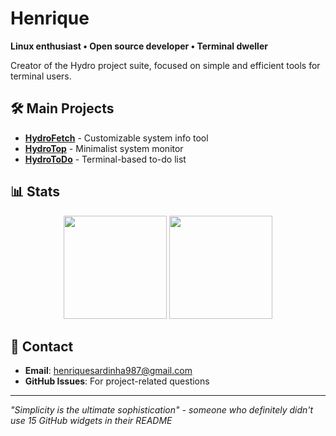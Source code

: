 # Henrique

**Linux enthusiast • Open source developer • Terminal dweller**

Creator of the Hydro project suite, focused on simple and efficient tools for terminal users.

## 🛠️ Main Projects

- **[HydroFetch](https://github.com/Henriquehnnm/HydroFetch)** - Customizable system info tool
- **[HydroTop](https://github.com/Henriquehnnm/HydroTop)** - Minimalist system monitor  
- **[HydroToDo](https://github.com/Henriquehnnm/HydroToDo)** - Terminal-based to-do list

## 📊 Stats

<div align="center">
  <img src="https://github-readme-stats.vercel.app/api?username=Henriquehnnm&show_icons=true&theme=rose_pine&hide_border=true&count_private=true" height="165"/>
  <img src="https://github-readme-stats.vercel.app/api/top-langs/?username=Henriquehnnm&layout=compact&theme=rose_pine&hide_border=true&langs_count=6" height="165"/>
</div>

## 💬 Contact

- **Email**: henriquesardinha987@gmail.com
- **GitHub Issues**: For project-related questions

---
*"Simplicity is the ultimate sophistication" - someone who definitely didn't use 15 GitHub widgets in their README*
